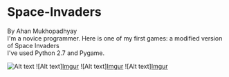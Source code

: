 # Space-Invaders
By Ahan Mukhopadhyay                                                                                                 
I'm a novice programmer. Here is one of my first games: a modified version of Space Invaders                                
I've used Python 2.7 and Pygame.

![Alt text](http://i.imgur.com/EYub2Ab.png "Desciption")
![Alt text][Imgur](http://i.imgur.com/qD5zPCt.png)
![Alt text][Imgur](http://i.imgur.com/i0x2nSU.png)
![Alt text][Imgur](http://i.imgur.com/jMf2PfW.png)
